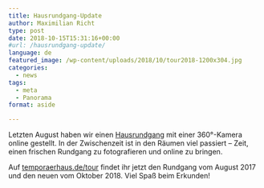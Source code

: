 ```yaml
---
title: Hausrundgang-Update
author: Maximilian Richt
type: post
date: 2018-10-15T15:31:16+00:00
#url: /hausrundgang-update/
language: de
featured_image: /wp-content/uploads/2018/10/tour2018-1200x304.jpg
categories:
  - news
tags:
  - meta
  - Panorama
format: aside

---
```

Letzten August haben wir einen [Hausrundgang][1] mit einer 360°-Kamera online gestellt. In der Zwischenzeit ist in den Räumen viel passiert &#8211; Zeit, einen frischen Rundgang zu fotografieren und online zu bringen.

Auf [temporaerhaus.de/tour][2] findet ihr jetzt den Rundgang vom August 2017 und den neuen vom Oktober 2018. Viel Spaß beim Erkunden!

 [1]: /der-virtuelle-hausrundgang/
 [2]: /tour/
